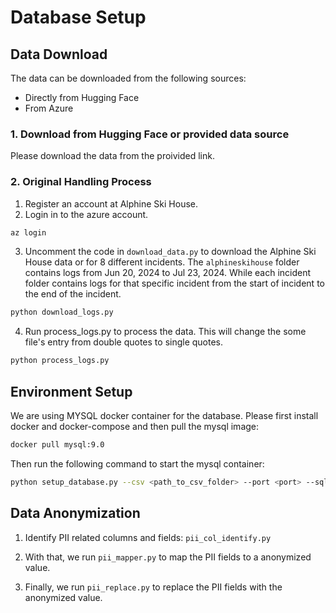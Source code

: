 # Database Setup

## Data Download

The data can be downloaded from the following sources:
- Directly from Hugging Face
- From Azure

### 1. Download from Hugging Face or provided data source

Please download the data from the proivided link.


### 2. Original Handling Process
1. Register an account at Alphine Ski House.
2. Login in to the azure account.
```bash
az login
```
3. Uncomment the code in `download_data.py` to download the Alphine Ski House data or for 8 different incidents.
The `alphineskihouse` folder contains logs from Jun 20, 2024 to Jul 23, 2024. While each incident folder contains logs for that specific incident from the start of incident to the end of the incident.
```bash
python download_logs.py
```
4. Run process_logs.py to process the data. This will change the some file's entry from double quotes to single quotes.
```bash
python process_logs.py
```


## Environment Setup

We are using MYSQL docker container for the database. Please first install docker and docker-compose and then pull the mysql image:

```bash
docker pull mysql:9.0
```

Then run the following command to start the mysql container:


```bash
python setup_database.py --csv <path_to_csv_folder> --port <port> --sql_file <path_to_sql_file> --container_name <container_name> 
```


## Data Anonymization

1. Identify PII related columns and fields: `pii_col_identify.py`

2. With that, we run `pii_mapper.py` to map the PII fields to a anonymized value.

3. Finally, we run `pii_replace.py` to replace the PII fields with the anonymized value.
